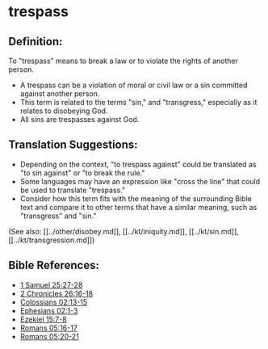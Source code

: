 # trespass #

## Definition: ##

To "trespass" means to break a law or to violate the rights of another person.

* A trespass can be a violation of moral or civil law or a sin committed against another person.
* This term is related to the terms "sin," and "transgress," especially as it relates to disobeying God.
* All sins are trespasses against God.

## Translation Suggestions: ##

* Depending on the context, "to trespass against" could be translated as "to sin against" or "to break the rule."
* Some languages may have an expression like "cross the line" that could be used to translate "trespass."
* Consider how this term fits with the meaning of the surrounding Bible text and compare it to other terms that have a similar meaning, such as "transgress" and "sin."

(See also: [[../other/disobey.md]], [[../kt/iniquity.md]], [[../kt/sin.md]], [[../kt/transgression.md]])

## Bible References: ##

* [1 Samuel 25:27-28](en/tn/1sa/help/25/27)
* [2 Chronicles 26:16-18](en/tn/2ch/help/26/16)
* [Colossians 02:13-15](en/tn/col/help/02/13)
* [Ephesians 02:1-3](en/tn/eph/help/02/01)
* [Ezekiel 15:7-8](en/tn/ezk/help/15/07)
* [Romans 05:16-17](en/tn/rom/help/05/16)
* [Romans 05:20-21](en/tn/rom/help/05/20)